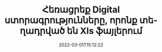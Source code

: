 ---
############################# Static ############################
layout: "auto-gen-signature"
date: 2022-03-01T15:12:22
draft: false
operation: Delete
signaturetype: Digital
fileformat: Xls
productName: Java
lang: hy
productCode: java
otherformats: pdf doc docx docm dot dotx odt ott xls xlsx xlsm xlsb ods ots xltx xltm pptx pptm
breadcrumb: Put Digital signature on Xls for Java

############################# Head ############################
head_title: "Ջնջել Digital ստորագրությունները Xls ֆայլերից Java-ի միջոցով"
head_description: "Ստորագրված Xls փաստաթղթերից որոշակի Digital ստորագրությունների ջնջումը կարող է հեշտությամբ իրականացվել կարճ Java կոդով:"

############################# Header ############################
title: "Հեռացրեք Digital ստորագրությունները, որոնք տեղադրված են Xls ֆայլերում"
description: "Ջնջել տարբեր Digital ստորագրությունները Xls փաստաթղթերից: Digital ստորագրությունները հեռացնելու համար անհրաժեշտ է պարզ Java կոդ:"
bg_image: "https://cms.admin.containerize.com/templates/aspose/App_Themes/V3/images/bg/header1.png"
bg_overlay: false
button:
    enable: true

############################# SubMenu ############################
submenu:
    enable: true

    left:
        img_alt: "GroupDocs.Signature for Java"
        image: "https://cms.admin.containerize.com/templates/groupdocs/images/product-logos/90x90-noborder/groupdocs-signature-java.png"
        product: "GroupDocs.Signature"
        platform: "Java"



############################# About ############################
about:
    enable: true
    title: "Ստացեք տեղեկություններ GroupDocs.Signature for Java API-ի առանձնահատկությունների մասին"
    content: |
        [GroupDocs.Signature for Java](https://products.groupdocs.com/signature/java/) API-ն ապահովում է ձեր փաստաթղթերը էլեկտրոնային ստորագրությունների միջոցով մշակելու բազմաթիվ եղանակներ: Հասանելի են թվային ստորագրություններ, ինչպիսիք են տեքստերը, պատկերները, թվային վկայագրերը, շտրիխ կոդերը, QR-կոդերը, նամականիշերը կամ մետատվյալները: Հաճախորդները հնարավորություն ունեն ավելացնել, ջնջել, թարմացնել, ստուգել կամ որոնել թվային ստորագրություններ PDF ֆայլերում, MS Word փաստաթղթերում, MS Excel աշխատանքային գրքույկներում, MS PowerPoint շնորհանդեսներում, Adobe Photoshop ֆայլերում և տարբեր պատկերների ձևաչափերում: Տրամադրված են մեծ թվով օգտակար գործառույթներ և կարգավորումներ:
    

############################# Steps ############################
steps:
    enable: true
    title_left: "Ինչպես հեռացնել Digital ստորագրությունները ձեր Xls փաստաթղթից"
    content_left: |
        [GroupDocs.Signature for Java](https://products.groupdocs.com/signature/java/) օգտակար հատկություն է տրամադրում Xls փաստաթղթերը Digital ստորագրություններից մի քանի տող կոդով մաքրելու համար:
        
        * Նախ, որպես կոնստրուկտորի պարամետր, օրինականացրեք Signature օբյեկտը, որն անցնում է ձեր փաստաթղթի ուղին:
        * Այնուհետև ստեղծեք համապատասխան ստորագրության օբյեկտ և ստեղծեք դրա եզակի նույնացուցիչը:
        * Դրանից հետո կանչեք Delete մեթոդը, որն անցնում է ստորագրության օբյեկտ, որը պետք է ջնջվի:
        * Վերջապես, գործընթացի գործողության արդյունքները:

    title_right: "Համակարգի պահանջները"
    content_right: |
        GroupDocs.Signature for Java-ն աջակցվում է բոլոր հիմնական հարթակներում և օպերացիոն համակարգերում: Նախքան ստորև նշված կոդը գործարկելը, խնդրում ենք համոզվել, որ ձեր համակարգում տեղադրված են հետևյալ նախադրյալները.

        * Օպերացիոն համակարգեր՝ Microsoft Windows, Linux, MacOS
        * Մշակման միջավայրեր՝ NetBeans, Intellij IDEA, Eclipse, etc.
        * Java runtime: J2SE 6.0 and above
        * Ներբեռնեք GroupDocs.Signature for Java-ի վերջին տարբերակը [Maven]-ից (https://repository.groupdocs.com/webapp/#/artifacts/browse/tree/General/repo/com/groupdocs/groupdocs-signature)
         
    code: |
        ```java    
                
        // Set up input Xls file
        String filePath = "input.xls";
        // Set up output file
        String outputFilePath = "output.xls";

        // Instantiate Signature for input file
        Signature signature = new Signature(filePath);

        // Id of signature which is supposed to be deleted
        // such Id may be obtained as result of search operation
        String id = "a01e1940-997a-444b-89af-9309a2d559a5";

        // provide signature item to delete
        DigitalSignature signatureToDelete = new DigitalSignature(id);

        // delete signature
        Boolean deleteResult = signature.delete(outputFilePath, signatureToDelete);

        // process deletion result
        if (deleteResult)
        {
                System.out.println("Signature was deleted successfully!");
        }
        ```

############################# Demos ############################
demos:
    enable: true
    title: "Ստորագրում Digital ստորագրություններով Live Demo"
    content: |
       Ավելացրեք տարբեր էլեկտրոնային ստորագրություններ Xls ֆայլին հենց հիմա՝ այցելելով [GroupDocs.Signature App](https://products.groupdocs.app/signature/family) կայքը:          

############################# More Formats ############################
more_formats:
    enable: true
    title: "Ջնջեք ձեր Digital ստորագրությունները Java-ով"
    content: |
        "Էլեկտրոնային ստորագրությունների ջնջում, որոնք ավելացվել են փաստաթղթերի տարբեր ձևաչափերում: Հեռացրեք ստորագրությունները արագ առանց լրացուցիչ կոդի:"
    format: 
       
       
back_to_top:
    enable: true
---